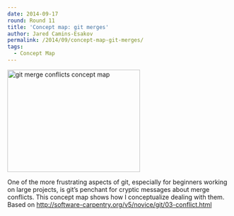 ```yaml
---
date: 2014-09-17
round: Round 11
title: 'Concept map: git merges'
author: Jared Camins-Esakov
permalink: /2014/09/concept-map-git-merges/
tags:
  - Concept Map
---
```

[<img class="alignnone size-medium wp-image-8738" alt="git merge conflicts concept map" src="http://files.software-carpentry.org/training-course/2014/09/git-merge-conflicts-concept-map-300x231.jpg" width="300" height="231" />][1]

One of the more frustrating aspects of git, especially for beginners working on large projects, is git&#8217;s penchant for cryptic messages about merge conflicts. This concept map shows how I conceptualize dealing with them. Based on <http://software-carpentry.org/v5/novice/git/03-conflict.html>

 [1]: http://files.software-carpentry.org/training-course/2014/09/git-merge-conflicts-concept-map.jpg
